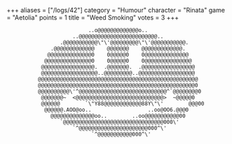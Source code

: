 +++
aliases = ["/logs/42"]
category = "Humour"
character = "Rinata"
game = "Aetolia"
points = 1
title = "Weed Smoking"
votes = 3
+++

                              ..o@@@@@@@@@@@@@o..
                         ..@@@@@@@@@@@@@@@@@@@@@@@@@..
                     .@@@@@@@@@@@\"\'@@@@@@@@@\"\'@@@@@@@@@@@.
                  .@@@@@@@@@@@@@    @@@@@@@    @@@@@@@@@@@@@.
                 @@@@@@@@@@@@@@0    0@@@@@0    0@@@@@@@@@@@@@@
                @@@@@@@@@@@@@@@0    0@@@@@0    0@@@@@@@@@@@@@@@
               @@@@@@@@@@@@@@@@@.  .@@@@@@@.  .@@@@@@@@@@@@@@@@@
               @@@@@@@@@@@@@@@@@@..@@@@@@@@@..@@@@@@@@@@@@@@@@@@
              @@@@@@@@@@@@@@@@@@@@@@@@@@@@@@@@@@@@@@@@@@@@@@@@@@@
              @@@@@@@@@@@@@@@@@@@@@@@@@@@@@@@@@@@@@@@@@@@@@@@@@@0
              @@@@@@@@@@\'^@@@@@@@@@@@@@@@@@@@@@@@@@@@@^`@@@@@@@@0
               @@@@@@@~  <@@@@@@@@@@@@@@@@@@@@@@@@@@@@>  ~@@@@@0
               @@@@@@        `\"Y88@@@@@@@@@@@@88Y\"\'        @@@00
                @@@@@@.AOO@oo..                  ..oo@OO6.@@@0
                  @@@@@@@@@@@@@@oo..        ..oo@@@@@@@@@@@00
                     `@@@@@@@@@@@@@@@@@@@@@@@@@@@@@@@@000\'
                         `^@@@@@@@@@@@@@@@@@@@@@@000^\'
                               `^@@@@@@@@@@@000^\'
